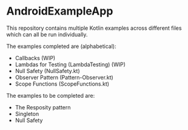 # AndroidExampleApp
This repository contains multiple Kotlin examples across different files which can all be run individually.

The examples completed are (alphabetical):
- Callbacks (WIP)
- Lambdas for Testing (LambdaTesting) (WIP)
- Null Safety (NullSafety.kt)
- Observer Pattern (Pattern-Observer.kt)
- Scope Functions (ScopeFunctions.kt)

The examples to be completed are:
- The Resposity pattern
- Singleton
- Null Safety

